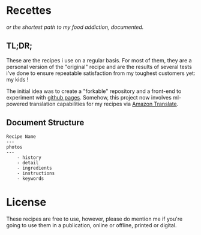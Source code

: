 # Recettes
*or the shortest path to my food addiction, documented.*

## TL;DR;
These are the recipes i use on a regular basis. For most of them, they are a personal version of the "original" recipe and are the results of several tests i've done to ensure repeatable satisfaction from my toughest customers yet: my kids !

The initial idea was to create a "forkable" repository and a front-end to experiment with [github pages](https://pages.github.com/).
Somehow, this project now involves ml-powered translation capabilities for my recipes via [Amazon Translate](https://aws.amazon.com/translate/).

## Document Structure

```
Recipe Name
---
photos
---
    - history
    - detail
    - ingredients
    - instructions
    - keywords
```

# License
These recipes are free to use, however, please do mention me if you're going to use them in a publication, online or offline, printed or digital.
